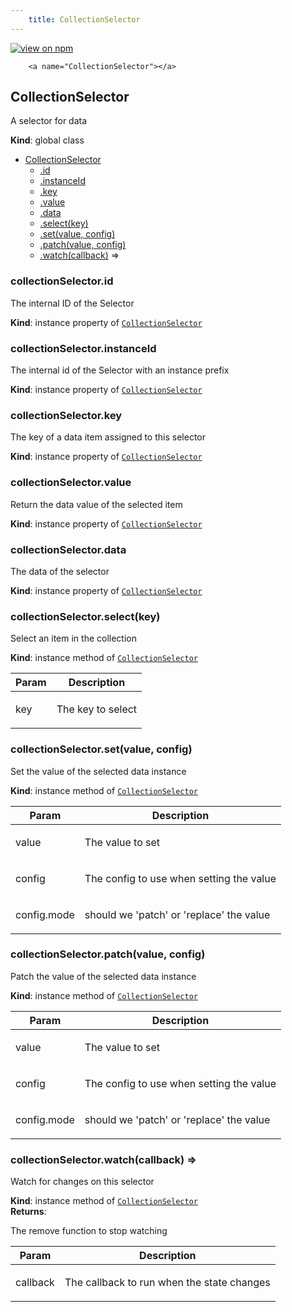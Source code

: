 ```yaml
--- 
	title: CollectionSelector 
--- 
```


[![view on npm](http://img.shields.io/npm/v/@plexusjs/core.svg)](https://www.npmjs.org/package/@plexusjs/core)


		<a name="CollectionSelector"></a>

## CollectionSelector
<p>A selector for data</p>

**Kind**: global class  

* [CollectionSelector](#CollectionSelector)
    * [.id](#CollectionSelector+id)
    * [.instanceId](#CollectionSelector+instanceId)
    * [.key](#CollectionSelector+key)
    * [.value](#CollectionSelector+value)
    * [.data](#CollectionSelector+data)
    * [.select(key)](#CollectionSelector+select)
    * [.set(value, config)](#CollectionSelector+set)
    * [.patch(value, config)](#CollectionSelector+patch)
    * [.watch(callback)](#CollectionSelector+watch) ⇒

<a name="CollectionSelector+id"></a>

### collectionSelector.id
<p>The internal ID of the Selector</p>

**Kind**: instance property of [<code>CollectionSelector</code>](#CollectionSelector)  
<a name="CollectionSelector+instanceId"></a>

### collectionSelector.instanceId
<p>The internal id of the Selector with an instance prefix</p>

**Kind**: instance property of [<code>CollectionSelector</code>](#CollectionSelector)  
<a name="CollectionSelector+key"></a>

### collectionSelector.key
<p>The key of a data item assigned to this selector</p>

**Kind**: instance property of [<code>CollectionSelector</code>](#CollectionSelector)  
<a name="CollectionSelector+value"></a>

### collectionSelector.value
<p>Return the data value of the selected item</p>

**Kind**: instance property of [<code>CollectionSelector</code>](#CollectionSelector)  
<a name="CollectionSelector+data"></a>

### collectionSelector.data
<p>The data of the selector</p>

**Kind**: instance property of [<code>CollectionSelector</code>](#CollectionSelector)  
<a name="CollectionSelector+select"></a>

### collectionSelector.select(key)
<p>Select an item in the collection</p>

**Kind**: instance method of [<code>CollectionSelector</code>](#CollectionSelector)  

| Param | Description |
| --- | --- |
| key | <p>The key to select</p> |

<a name="CollectionSelector+set"></a>

### collectionSelector.set(value, config)
<p>Set the value of the selected data instance</p>

**Kind**: instance method of [<code>CollectionSelector</code>](#CollectionSelector)  

| Param | Description |
| --- | --- |
| value | <p>The value to set</p> |
| config | <p>The config to use when setting the value</p> |
| config.mode | <p>should we 'patch' or 'replace' the value</p> |

<a name="CollectionSelector+patch"></a>

### collectionSelector.patch(value, config)
<p>Patch the value of the selected data instance</p>

**Kind**: instance method of [<code>CollectionSelector</code>](#CollectionSelector)  

| Param | Description |
| --- | --- |
| value | <p>The value to set</p> |
| config | <p>The config to use when setting the value</p> |
| config.mode | <p>should we 'patch' or 'replace' the value</p> |

<a name="CollectionSelector+watch"></a>

### collectionSelector.watch(callback) ⇒
<p>Watch for changes on this selector</p>

**Kind**: instance method of [<code>CollectionSelector</code>](#CollectionSelector)  
**Returns**: <p>The remove function to stop watching</p>  

| Param | Description |
| --- | --- |
| callback | <p>The callback to run when the state changes</p> |

